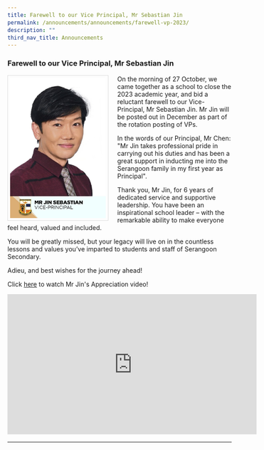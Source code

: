 ```yaml
---
title: Farewell to our Vice Principal, Mr Sebastian Jin
permalink: /announcements/announcements/farewell-vp-2023/
description: ""
third_nav_title: Announcements
---
```

### Farewell to our Vice Principal, Mr Sebastian Jin

<img src="/images/School%20Management%20Team/Jin%20Sebastian.jpg" style="width:215px; height:315px; margin-right:20px; border:0.5px solid Gainsboro; padding: 5px" align="Left">

On the morning of 27 October, we came together as a school to close the 2023 academic year, and bid a reluctant farewell to our Vice-Principal, Mr Sebastian Jin. Mr Jin will be posted out in December as part of the rotation posting of VPs. 

In the words of our Principal, Mr Chen: "Mr Jin takes professional pride in carrying out his duties and has been a great support in inducting me into the Serangoon family in my first year as Principal".

Thank you, Mr Jin, for 6 years of dedicated service and supportive leadership. You have been an inspirational school leader – with the remarkable ability to make everyone feel heard, valued and included. 

You will be greatly missed, but your legacy will live on in the countless lessons and values you’ve imparted to students and staff of Serangoon Secondary. 

Adieu, and best wishes for the journey ahead!

Click [here](https://www.youtube.com/watch?v=Uv_DLgNzcdA) to watch Mr Jin's Appreciation video!

<iframe width="560" height="315" src="https://www.youtube.com/watch?v=Uv_DLgNzcdA" title="NDLP Briefing by Mr Jin" frameborder="0" allow="accelerometer; autoplay; clipboard-write; encrypted-media; gyroscope; picture-in-picture" allowfullscreen=""></iframe>

<hr>